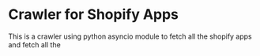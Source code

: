 Crawler for Shopify Apps
=======================

This is a crawler using python asyncio module to fetch all the shopify apps and fetch
all the 